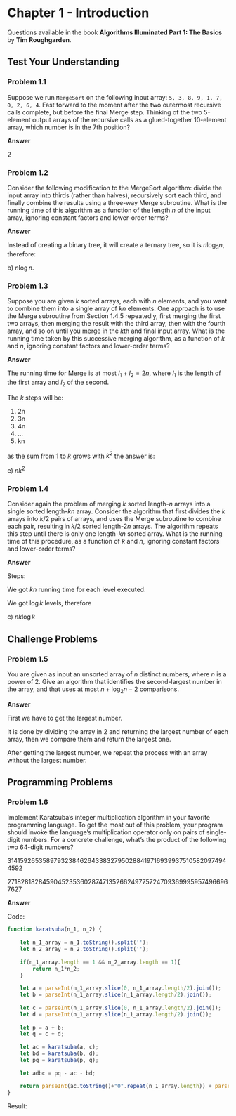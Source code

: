# Chapter 1 - Introduction

Questions available in the book **Algorithms Illuminated Part 1: The Basics** by **Tim Roughgarden**.

## Test Your Understanding

### Problem 1.1

Suppose we run `MergeSort` on the following input array: `5, 3, 8, 9, 1, 7, 0, 2, 6, 4`.
Fast forward to the moment after the two outermost recursive calls complete, but before the final Merge step. Thinking of the two 5-element output arrays of the recursive calls as a glued-together 10-element array, which number is in the 7th position?

**Answer**

2

### Problem 1.2

Consider the following modification to the MergeSort algorithm: divide the input array into thirds (rather than halves), recursively sort each third, and finally combine the results using a three-way Merge subroutine. What is the running time of this algorithm as a function of the length $n$ of the input array, ignoring constant factors and lower-order terms?

**Answer**

Instead of creating a binary tree, it will create a ternary tree, so it is $n \log_3 n$, therefore:

b) $n \log n$.

### Problem 1.3

Suppose you are given $k$ sorted arrays, each with $n$ elements, and you want to combine them into a single array of $kn$ elements. One approach is to use the Merge subroutine from Section 1.4.5 repeatedly, first merging the first two arrays, then merging the result with the third array, then with the fourth array, and so on until you merge in the $k$th and final input array. What is the running time taken by this successive merging algorithm, as a function of $k$ and $n$, ignoring constant factors and lower-order terms?

**Answer**

The running time for Merge is at most $l_1+l_2 = 2n$, where $l_1$ is the length of the first array and $l_2$ of the second.

The $k$ steps will be:

1. 2n
2. 3n
3. 4n
4. ...
5. kn

as the sum from 1 to $k$ grows with $k^2$ the answer is:

e) $nk^2$

### Problem 1.4

Consider again the problem of merging $k$ sorted length-$n$ arrays into a single sorted length-$kn$ array. Consider the algorithm that first divides the $k$ arrays into $k/2$ pairs of arrays, and uses the Merge subroutine to combine each pair, resulting in $k/2$ sorted length-$2n$ arrays. The algorithm repeats this step until there is only one length-$kn$ sorted array. What is the running time of this procedure, as a function of $k$ and $n$, ignoring constant factors and lower-order terms?

**Answer**

Steps:

We got $kn$ running time for each level executed.

We got $\log k$ levels, therefore

c) $nk \log k$

## Challenge Problems

### Problem 1.5

You are given as input an unsorted array of $n$ distinct numbers, where $n$ is a power of 2. Give an algorithm that identifies the second-largest number in the array, and that uses at most $n+\log_2 n-2$ comparisons.

**Answer**

First we have to get the largest number.

It is done by dividing the array in 2 and returning the largest number of each array, then we compare them and return the largest one.

After getting the largest number, we repeat the process with an array without the largest number.

## Programming Problems

### Problem 1.6

Implement Karatsuba’s integer multiplication algorithm in your favorite programming language.
To get the most out of this problem, your program should invoke the language’s multiplication operator only on pairs of single-digit numbers. For a concrete challenge, what’s the product of the following two 64-digit numbers?

3141592653589793238462643383279502884197169399375105820974944592 

2718281828459045235360287471352662497757247093699959574966967627

**Answer**

Code:

```js
function karatsuba(n_1, n_2) {
    
    let n_1_array = n_1.toString().split('');
    let n_2_array = n_2.toString().split('');
    
    if(n_1_array.length == 1 && n_2_array.length == 1){
        return n_1*n_2;
    } 
    
    let a = parseInt(n_1_array.slice(0, n_1_array.length/2).join());
    let b = parseInt(n_1_array.slice(n_1_array.length/2).join());
    
    let c = parseInt(n_1_array.slice(0, n_1_array.length/2).join());
    let d = parseInt(n_1_array.slice(n_1_array.length/2).join());
    
    let p = a + b;
    let q = c + d;
    
    let ac = karatsuba(a, c);
    let bd = karatsuba(b, d);
    let pq = karatsuba(p, q);
    
    let adbc = pq - ac - bd;
    
    return parseInt(ac.toString()+"0".repeat(n_1_array.length)) + parseInt(adbc.toString()+"0".repeat(n_1_array.length/2)) + bd;
}
```



Result: